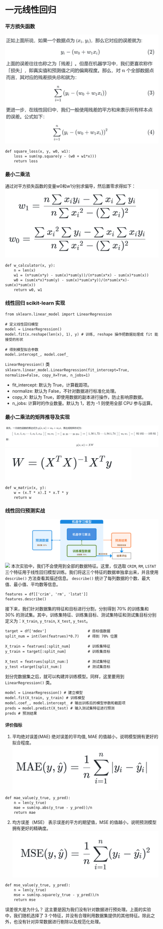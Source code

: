 
# 一元线性回归

### 平方损失函数
![输入图片说明](/imgs/2024-04-29/KizZucoo5Ovmyg0j.png)
```
def square_loss(x, y, w0, w1): 
	loss = sum(np.square(y - (w0 + w1*x))) 
	return loss
```
### 最小二乘法
通过对平方损失函数的变量w0和w1分别求偏导，然后置零求得如下：
![输入图片说明](/imgs/2024-04-29/yyxo6pvX4hUGywqF.png)
```
def w_calculator(x, y): 
	n = len(x) 
	w1 = (n*sum(x*y) - sum(x)*sum(y))/(n*sum(x*x) - sum(x)*sum(x)) 
	w0 = (sum(x*x)*sum(y) - sum(x)*sum(x*y))/(n*sum(x*x)-sum(x)*sum(x)) 
	return w0, w1
```
### 线性回归 scikit-learn 实现

```
from sklearn.linear_model import LinearRegression 

# 定义线性回归模型 
model = LinearRegression() 
model.fit(x.reshape(len(x), 1), y) # 训练, reshape 操作把数据处理成 fit 能接受的形状 

# 得到模型拟合参数 
model.intercept_, model.coef_
```
`LinearRegression()` 类
`sklearn.linear_model.LinearRegression(fit_intercept=True, normalize=False, copy_X=True, n_jobs=1)`

- fit_intercept: 默认为 True，计算截距项。
- normalize: 默认为 False，不针对数据进行标准化处理。
- copy_X: 默认为 True，即使用数据的副本进行操作，防止影响原数据。
- n_jobs: 计算时的作业数量。默认为 1，若为 -1 则使用全部 CPU 参与运算。

### 最小二乘法的矩阵推导及实现
![输入图片说明](/imgs/2024-04-29/1w1kFMMMPmSl5PgQ.png)
![输入图片说明](/imgs/2024-04-29/K0OTcRSS6XlSfBof.png)
```
def w_matrix(x, y): 
	w = (x.T * x).I * x.T * y 
	return w
```
### 线性回归预测实战

![输入图片说明](/imgs/2024-04-29/NlBlrVfcjGifnKnk.png)![](https://doc.shiyanlou.com/document-uid214893labid6102timestamp1531366212104.png)
本次实验中，我们不会使用到全部的数据特征。这里，仅选取 `CRIM`, `RM`, `LSTAT` 三个特征用于线性回归模型训练。我们将这三个特征的数据单独拿出来，并且使用 `describe()` 方法查看其描述信息。 `describe()` 统计了每列数据的个数、最大值、最小值、平均数等信息。
```
features = df[['crim', 'rm', 'lstat']] 
features.describe()
```
接下来，我们针对数据集的特征和目标进行分割，分别得到 70% 的训练集和 30% 的测试集。其中，训练集特征、训练集目标、测试集特征和测试集目标分别定义为：`X_train`, `y_train`, `X_test`, `y_test`。
```
target = df['mdev']                   # 目标值数据
split_num = int(len(featrues)*0.7)    # 得到 70% 位置

X_train = featrues[:split_num]		  # 训练集特征
y_train = target[:split_num]		  # 训练集目标

X_test = featrues[split_num:]         # 测试集特征
y_test =target[split_num:]			  # 测试集目标
```
划分完数据集之后，就可以构建并训练模型。同样，这里要用到 `LinearRegression()` 类。
```
model = LinearRegression() # 建立模型 
model.fit(X_train, y_train) # 训练模型
model.coef_, model.intercept_ # 输出训练后的模型参数和截距项
preds = model.predict(X_test) # 输入测试集特征进行预测 
preds # 预测结果
```
#### 评价指标
1. 平均绝对误差(MAE)
绝对误差的平均值, MAE 的值越小，说明模型拥有更好的拟合程度。
![输入图片说明](/imgs/2024-04-29/rtxJAQJDoShJSaTP.png)
```
def mae_value(y_true, y_pred): 
	n = len(y_true) 
	mae = sum(np.abs(y_true - y_pred))/n 
	return mae
```
2. 均方误差（MSE）
表示误差的平方的期望值，MSE 的值越小，说明预测模型拥有更好的精确度。
![输入图片说明](/imgs/2024-04-29/cCLlrVVapRk5k5UJ.png)
```
def mse_value(y_true, y_pred):
	n = len(y_true) 
	mse = sum(np.square(y_true - y_pred))/n 
	return mse
```
误差很大是为什么？
		这主要是因为我们没有针对数据进行预处理。上面的实验中，我们随机选择了 3 个特征，并没有合理利用数据集提供的其他特征。除此之外，也没有针对异常数据进行剔除以及规范化处理。
<!--stackedit_data:
eyJoaXN0b3J5IjpbMTcxNDgxMDE0NiwtMjAyNzM2MTIwMCwtMT
M1NjE3MTIwNl19
-->